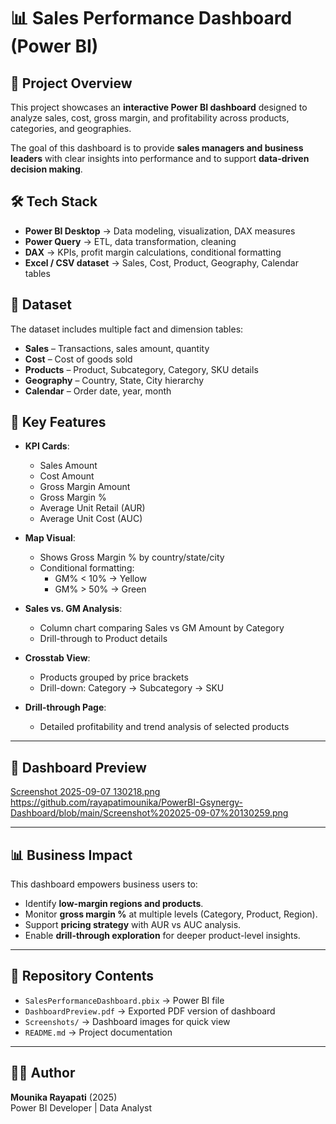 # 📊 Sales Performance Dashboard (Power BI)

## 📌 Project Overview
This project showcases an **interactive Power BI dashboard** designed to analyze sales, cost, gross margin, and profitability across products, categories, and geographies.  

The goal of this dashboard is to provide **sales managers and business leaders** with clear insights into performance and to support **data-driven decision making**.



## 🛠️ Tech Stack
- **Power BI Desktop** → Data modeling, visualization, DAX measures  
- **Power Query** → ETL, data transformation, cleaning  
- **DAX** → KPIs, profit margin calculations, conditional formatting  
- **Excel / CSV dataset** → Sales, Cost, Product, Geography, Calendar tables  



## 📂 Dataset
The dataset includes multiple fact and dimension tables:  
- **Sales** – Transactions, sales amount, quantity  
- **Cost** – Cost of goods sold  
- **Products** – Product, Subcategory, Category, SKU details  
- **Geography** – Country, State, City hierarchy  
- **Calendar** – Order date, year, month  



## 🔑 Key Features
- **KPI Cards**:  
  - Sales Amount  
  - Cost Amount  
  - Gross Margin Amount  
  - Gross Margin %  
  - Average Unit Retail (AUR)  
  - Average Unit Cost (AUC)  

- **Map Visual**:  
  - Shows Gross Margin % by country/state/city  
  - Conditional formatting:  
    - GM% < 10% → Yellow  
    - GM% > 50% → Green  

- **Sales vs. GM Analysis**:  
  - Column chart comparing Sales vs GM Amount by Category  
  - Drill-through to Product details  

- **Crosstab View**:  
  - Products grouped by price brackets  
  - Drill-down: Category → Subcategory → SKU  

- **Drill-through Page**:  
  - Detailed profitability and trend analysis of selected products  

---

## 📸 Dashboard Preview
[Screenshot 2025-09-07 130218.png](https://github.com/rayapatimounika/PowerBI-Gsynergy-Dashboard/blob/main/Screenshot%202025-09-07%20130218.png)
https://github.com/rayapatimounika/PowerBI-Gsynergy-Dashboard/blob/main/Screenshot%202025-09-07%20130259.png

---

## 📊 Business Impact
This dashboard empowers business users to:  
- Identify **low-margin regions and products**.  
- Monitor **gross margin %** at multiple levels (Category, Product, Region).  
- Support **pricing strategy** with AUR vs AUC analysis.  
- Enable **drill-through exploration** for deeper product-level insights.  

---

## 📂 Repository Contents
- `SalesPerformanceDashboard.pbix` → Power BI file  
- `DashboardPreview.pdf` → Exported PDF version of dashboard  
- `Screenshots/` → Dashboard images for quick view  
- `README.md` → Project documentation  

---

## 👩‍💻 Author
**Mounika Rayapati** (2025)  
Power BI Developer | Data Analyst  
